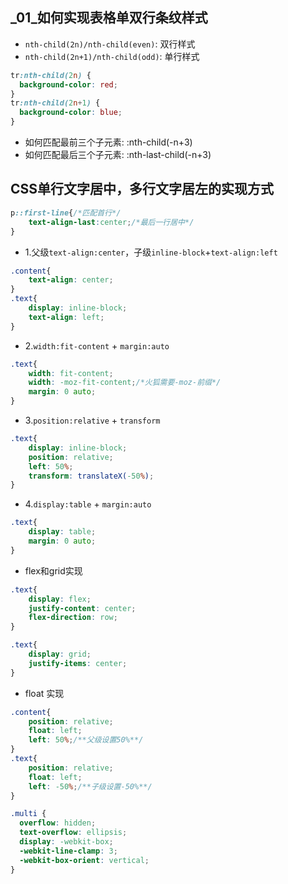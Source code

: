 ## _01_如何实现表格单双行条纹样式
+ `nth-child(2n)/nth-child(even)`: 双行样式
+ `nth-child(2n+1)/nth-child(odd)`: 单行样式
```css
tr:nth-child(2n) {
  background-color: red;
}
tr:nth-child(2n+1) {
  background-color: blue;
}
```
+ 如何匹配最前三个子元素: :nth-child(-n+3)
+ 如何匹配最后三个子元素: :nth-last-child(-n+3)

## CSS单行文字居中，多行文字居左的实现方式
```css
p::first-line{/*匹配首行*/
    text-align-last:center;/*最后一行居中*/
}
```
+ 1.父级`text-align:center`，子级`inline-block`+`text-align:left`
```css
.content{
    text-align: center;
}
.text{
    display: inline-block;
    text-align: left;
}
```
+ 2.`width:fit-content` + `margin:auto`
```css
.text{
    width: fit-content;
    width: -moz-fit-content;/*火狐需要-moz-前缀*/
    margin: 0 auto;
}
```
+ 3.`position:relative` + `transform`
```css
.text{
    display: inline-block;
    position: relative;
    left: 50%;
    transform: translateX(-50%);
}
```
+ 4.`display:table` + `margin:auto`
```css
.text{
    display: table;
    margin: 0 auto;
}
```
+ flex和grid实现
```css
.text{
    display: flex;
    justify-content: center;
    flex-direction: row;
}

.text{
    display: grid;
    justify-items: center;
}
```
+ float 实现
```css
.content{
    position: relative;
    float: left;
    left: 50%;/**父级设置50%**/
}
.text{
    position: relative;
    float: left;
    left: -50%;/**子级设置-50%**/
}
```

```css
.multi {
  overflow: hidden;
  text-overflow: ellipsis;
  display: -webkit-box;
  -webkit-line-clamp: 3;
  -webkit-box-orient: vertical;
}
```
